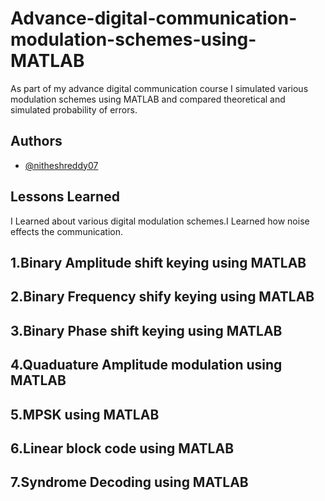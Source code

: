 
# Advance-digital-communication-modulation-schemes-using-MATLAB

As part of my advance digital communication course I simulated various modulation schemes using MATLAB and compared theoretical and simulated probability of errors.


## Authors

- [@nitheshreddy07](https://www.github.com/nitheshreddy07)


## Lessons Learned

I Learned about various digital modulation schemes.I Learned how noise effects the communication.

## 1.Binary Amplitude shift keying using MATLAB
## 2.Binary Frequency shify keying using MATLAB
## 3.Binary Phase shift keying using MATLAB
## 4.Quaduature Amplitude modulation using MATLAB
## 5.MPSK using MATLAB
## 6.Linear block code using MATLAB
## 7.Syndrome Decoding using MATLAB
